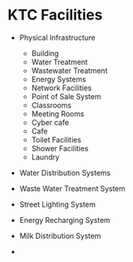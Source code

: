 # KTC Facilities

- Physical Infrastructure
  - Building
  - Water Treatment
  - Wastewater Treatment
  - Energy Systems
  - Network Facilities
  - Point of Sale System
  - Classrooms
  - Meeting Rooms
  - Cyber cafe
  - Cafe
  - Toilet Facilities
  - Shower Facilities
  - Laundry

- Water Distribution Systems
- Waste Water Treatment System
- Street Lighting System
- Energy Recharging System
- Milk Distribution System
- 
